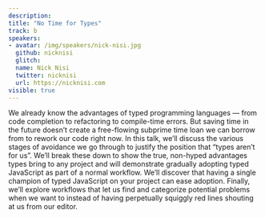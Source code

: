 ```yaml
---
description: 
title: "No Time for Types"
track: b
speakers:
- avatar: /img/speakers/nick-nisi.jpg
  github: nicknisi
  glitch:
  name: Nick Nisi
  twitter: nicknisi
  url: https://nicknisi.com
visible: true
---
```


We already know the advantages of typed programming languages — from code completion to refactoring to compile-time errors. But saving time in the future doesn’t create a free-flowing subprime time loan we can borrow from to rework our code right now. In this talk, we’ll discuss the various stages of avoidance we go through to justify the position that “types aren’t for us”. We’ll break these down to show the true, non-hyped advantages types bring to any project and will demonstrate gradually adopting typed JavaScript as part of a normal workflow. We’ll discover that having a single champion of typed JavaScript on your project can ease adoption. Finally, we’ll explore workflows that let us find and categorize potential problems when we want to instead of having perpetually squiggly red lines shouting at us from our editor.
